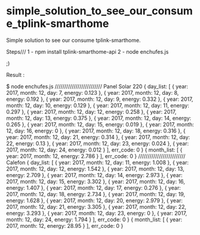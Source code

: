 # simple_solution_to_see_our_consume_tplink-smarthome
Simple solution to see our consume tplink-smarthome.

Steps///
1 - npm install tplink-smarthome-api
2 - node enchufes.js

;)

Result :

$ node enchufes.js
/////////////////////////
Panel Solar 220
{ day_list: 
   [ { year: 2017, month: 12, day: 7, energy: 0.123 },
     { year: 2017, month: 12, day: 8, energy: 0.192 },
     { year: 2017, month: 12, day: 9, energy: 0.332 },
     { year: 2017, month: 12, day: 10, energy: 0.129 },
     { year: 2017, month: 12, day: 11, energy: 0.297 },
     { year: 2017, month: 12, day: 12, energy: 0.258 },
     { year: 2017, month: 12, day: 13, energy: 0.375 },
     { year: 2017, month: 12, day: 14, energy: 0.265 },
     { year: 2017, month: 12, day: 15, energy: 0.019 },
     { year: 2017, month: 12, day: 16, energy: 0 },
     { year: 2017, month: 12, day: 18, energy: 0.316 },
     { year: 2017, month: 12, day: 21, energy: 0.314 },
     { year: 2017, month: 12, day: 22, energy: 0.13 },
     { year: 2017, month: 12, day: 23, energy: 0.024 },
     { year: 2017, month: 12, day: 24, energy: 0.012 } ],
  err_code: 0 }
{ month_list: [ { year: 2017, month: 12, energy: 2.786 } ],
  err_code: 0 }
/////////////////////////
Calefon
{ day_list: 
   [ { year: 2017, month: 12, day: 11, energy: 1.008 },
     { year: 2017, month: 12, day: 12, energy: 1.542 },
     { year: 2017, month: 12, day: 13, energy: 2.709 },
     { year: 2017, month: 12, day: 14, energy: 2.973 },
     { year: 2017, month: 12, day: 15, energy: 3.302 },
     { year: 2017, month: 12, day: 16, energy: 1.407 },
     { year: 2017, month: 12, day: 17, energy: 0.276 },
     { year: 2017, month: 12, day: 18, energy: 2.734 },
     { year: 2017, month: 12, day: 19, energy: 1.628 },
     { year: 2017, month: 12, day: 20, energy: 2.979 },
     { year: 2017, month: 12, day: 21, energy: 3.305 },
     { year: 2017, month: 12, day: 22, energy: 3.293 },
     { year: 2017, month: 12, day: 23, energy: 0 },
     { year: 2017, month: 12, day: 24, energy: 1.794 } ],
  err_code: 0 }
{ month_list: [ { year: 2017, month: 12, energy: 28.95 } ],
  err_code: 0 }

